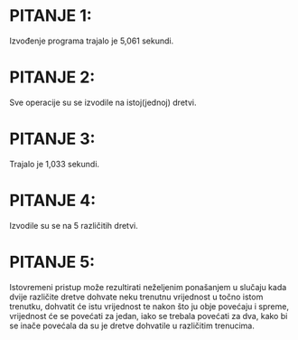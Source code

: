 # PITANJE 1:
Izvođenje programa trajalo je 5,061 sekundi.

# PITANJE 2:
Sve operacije su se izvodile na istoj(jednoj) dretvi.

# PITANJE 3:
Trajalo je 1,033 sekundi.

# PITANJE 4:
Izvodile su se na 5 različitih dretvi.

# PITANJE 5:
Istovremeni pristup može rezultirati neželjenim ponašanjem u slučaju kada dvije različite dretve dohvate neku trenutnu vrijednost u točno istom trenutku, dohvatit će istu vrijednost te nakon što ju obje povećaju i spreme, vrijednost će se povećati za jedan, iako se trebala povećati za dva, kako bi se inače povećala da su je dretve dohvatile u različitim trenucima.
